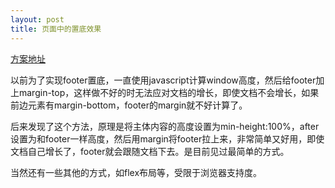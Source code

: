 ```yaml
---
layout: post
title: 页面中的置底效果
---
```

[方案地址](https://css-tricks.com/snippets/css/sticky-footer/)
<!-- more -->
以前为了实现footer置底，一直使用javascript计算window高度，然后给footer加上margin-top，这样做不好的时无法应对文档的增长，即使文档不会增长，如果前边元素有margin-bottom，footer的margin就不好计算了。

后来发现了这个方法，原理是将主体内容的高度设置为min-height:100%，after设置为和footer一样高度，然后用margin将footer拉上来，非常简单又好用，即使文档自己增长了，footer就会跟随文档下去。是目前见过最简单的方式。

当然还有一些其他的方式，如flex布局等，受限于浏览器支持度。

    

    

 